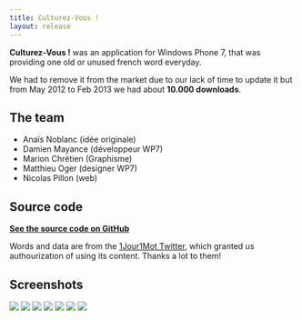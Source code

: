 ```yaml
---
title: Culturez-Vous !
layout: release
---
```


**Culturez-Vous !** was an application for Windows Phone 7, that was providing one old or unused french word everyday.

We had to remove it from the market due to our lack of time to update it but from May 2012 to Feb 2013 we had about **10.000 downloads**.


## The team

- Anaïs Noblanc (idée originale)
- Damien Mayance (développeur WP7)
- Marion Chrétien (Graphisme)
- Matthieu Oger (designer WP7)
- Nicolas Pillon (web)

## Source code

**[See the source code on GitHub](https://github.com/Valryon/Culturez-Vous/tree/master/app/wp7)**

Words and data are from the [1Jour1Mot Twitter](http://twitter.com/1Jour1Mot), which granted us authourization of using its content. Thanks a lot to them!

## Screenshots

<img src="{{site.url}}/static/content/posts/2012-05-15/cv (1).png" />

<img src="{{site.url}}/static/content/posts/2012-05-15/cv (2).png" />

<img src="{{site.url}}/static/content/posts/2012-05-15/cv (3).png" />

<img src="{{site.url}}/static/content/posts/2012-05-15/cv (4).png" />

<img src="{{site.url}}/static/content/posts/2012-05-15/cv (5).png" />

<img src="{{site.url}}/static/content/posts/2012-05-15/cv (6).png" />

<img src="{{site.url}}/static/content/posts/2012-05-15/cv (7).png" />